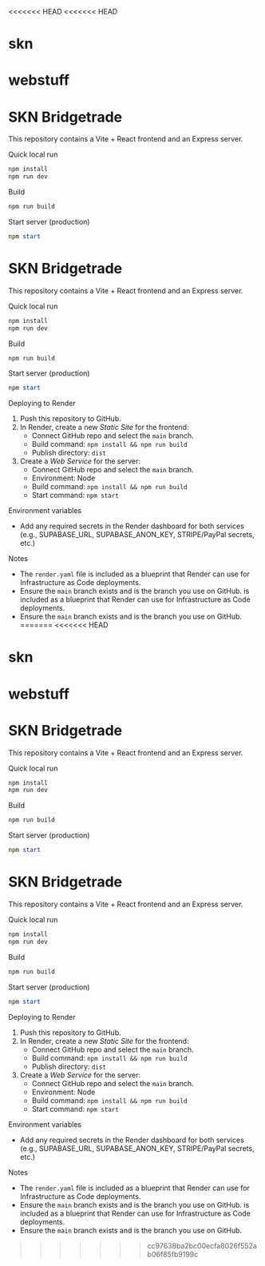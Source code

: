 <<<<<<< HEAD
<<<<<<< HEAD
# skn
webstuff
=======
# SKN Bridgetrade

This repository contains a Vite + React frontend and an Express server.

Quick local run

```powershell
npm install
npm run dev
```

Build

```powershell
npm run build
```

Start server (production)

```powershell
npm start
```

# SKN Bridgetrade

This repository contains a Vite + React frontend and an Express server.

Quick local run

```powershell
npm install
npm run dev
```

Build

```powershell
npm run build
```

Start server (production)

```powershell
npm start
```

Deploying to Render

1. Push this repository to GitHub.
2. In Render, create a new *Static Site* for the frontend:
   - Connect GitHub repo and select the `main` branch.
   - Build command: `npm install && npm run build`
   - Publish directory: `dist`
3. Create a *Web Service* for the server:
   - Connect GitHub repo and select the `main` branch.
   - Environment: Node
   - Build command: `npm install && npm run build`
   - Start command: `npm start`

Environment variables

- Add any required secrets in the Render dashboard for both services (e.g., SUPABASE_URL, SUPABASE_ANON_KEY, STRIPE/PayPal secrets, etc.)

Notes

- The `render.yaml` file is included as a blueprint that Render can use for Infrastructure as Code deployments.
- Ensure the `main` branch exists and is the branch you use on GitHub.
 is included as a blueprint that Render can use for Infrastructure as Code deployments.
- Ensure the `main` branch exists and is the branch you use on GitHub.
=======
<<<<<<< HEAD
# skn
webstuff
=======
# SKN Bridgetrade

This repository contains a Vite + React frontend and an Express server.

Quick local run

```powershell
npm install
npm run dev
```

Build

```powershell
npm run build
```

Start server (production)

```powershell
npm start
```

# SKN Bridgetrade

This repository contains a Vite + React frontend and an Express server.

Quick local run

```powershell
npm install
npm run dev
```

Build

```powershell
npm run build
```

Start server (production)

```powershell
npm start
```

Deploying to Render

1. Push this repository to GitHub.
2. In Render, create a new *Static Site* for the frontend:
   - Connect GitHub repo and select the `main` branch.
   - Build command: `npm install && npm run build`
   - Publish directory: `dist`
3. Create a *Web Service* for the server:
   - Connect GitHub repo and select the `main` branch.
   - Environment: Node
   - Build command: `npm install && npm run build`
   - Start command: `npm start`

Environment variables

- Add any required secrets in the Render dashboard for both services (e.g., SUPABASE_URL, SUPABASE_ANON_KEY, STRIPE/PayPal secrets, etc.)

Notes

- The `render.yaml` file is included as a blueprint that Render can use for Infrastructure as Code deployments.
- Ensure the `main` branch exists and is the branch you use on GitHub.
 is included as a blueprint that Render can use for Infrastructure as Code deployments.
- Ensure the `main` branch exists and is the branch you use on GitHub.
>>>>>>> cc97638ba2bc00ecfa8026f552ab06f85fb9199c
